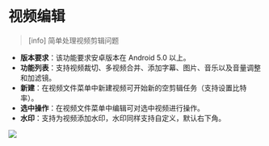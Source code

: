 # 视频编辑

> \[info\] 简单处理视频剪辑问题

* **版本要求**：该功能要求安卓版本在 Android 5.0 以上。
* **功能列表**：支持视频裁切、多视频合并、添加字幕、图片、音乐以及音量调整和加滤镜。
* **新建**：在视频文件菜单中新建视频可开始新的空剪辑任务（支持设置比特率）。
* **选中操作**：在视频文件菜单中编辑可对选中视频进行操作。
* **水印**：支持为视频添加水印，水印同样支持自定义，默认右下角。

![](http://ww1.sinaimg.cn/large/6b1dd0a7ly1fzrcvo5toaj20u01hcwls.jpg)

